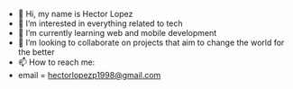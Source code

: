 - 👋 Hi, my name is Hector Lopez
- 👀 I’m interested in everything related to tech
- 🌱 I’m currently learning web and mobile development
- 💞️ I’m looking to collaborate on projects that aim to change the world for the better
- 📫 How to reach me:
-  email = hectorlopezp1998@gmail.com

<!---
HectorLopez1998/HectorLopez1998 is a ✨ special ✨ repository because its `README.md` (this file) appears on your GitHub profile.
You can click the Preview link to take a look at your changes.
--->
